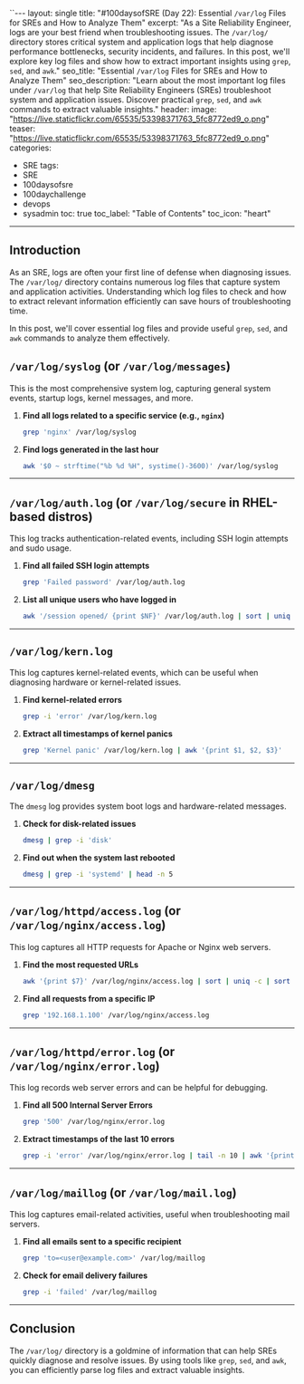 ``---
layout: single
title: "#100daysofSRE (Day 22): Essential `/var/log` Files for SREs and How to Analyze Them"
excerpt: "As a Site Reliability Engineer, logs are your best friend when troubleshooting issues. The `/var/log/` directory stores critical system and application logs that help diagnose performance bottlenecks, security incidents, and failures. In this post, we'll explore key log files and show how to extract important insights using `grep`, `sed`, and `awk`."
seo_title: "Essential `/var/log` Files for SREs and How to Analyze Them"
seo_description: "Learn about the most important log files under `/var/log` that help Site Reliability Engineers (SREs) troubleshoot system and application issues. Discover practical `grep`, `sed`, and `awk` commands to extract valuable insights."
header:
  image: "https://live.staticflickr.com/65535/53398371763_5fc8772ed9_o.png"
  teaser: "https://live.staticflickr.com/65535/53398371763_5fc8772ed9_o.png"
categories:
 - SRE
tags:
 - SRE
 - 100daysofsre
 - 100daychallenge
 - devops
 - sysadmin
toc: true
toc_label: "Table of Contents"
toc_icon: "heart"
---

## Introduction

As an SRE, logs are often your first line of defense when diagnosing issues. The `/var/log/` directory contains numerous log files that capture system and application activities. Understanding which log files to check and how to extract relevant information efficiently can save hours of troubleshooting time.

In this post, we'll cover essential log files and provide useful `grep`, `sed`, and `awk` commands to analyze them effectively.

## `/var/log/syslog` (or `/var/log/messages`)

This is the most comprehensive system log, capturing general system events, startup logs, kernel messages, and more.

1. **Find all logs related to a specific service (e.g., `nginx`)**
	```bash
	grep 'nginx' /var/log/syslog
	``` 

2. **Find logs generated in the last hour**

	```bash
	awk '$0 ~ strftime("%b %d %H", systime()-3600)' /var/log/syslog
	``` 

----------

## `/var/log/auth.log` (or `/var/log/secure` in RHEL-based distros)

This log tracks authentication-related events, including SSH login attempts and sudo usage.

1. **Find all failed SSH login attempts**

	```bash
	grep 'Failed password' /var/log/auth.log
	``` 

2. **List all unique users who have logged in**

	```bash
	awk '/session opened/ {print $NF}' /var/log/auth.log | sort | uniq
	``` 

----------

## `/var/log/kern.log`

This log captures kernel-related events, which can be useful when diagnosing hardware or kernel-related issues.

1. **Find kernel-related errors**

	```bash
	grep -i 'error' /var/log/kern.log
	``` 

2. **Extract all timestamps of kernel panics**

	```bash
	grep 'Kernel panic' /var/log/kern.log | awk '{print $1, $2, $3}'
	``` 

----------

## `/var/log/dmesg`

The `dmesg` log provides system boot logs and hardware-related messages.

1. **Check for disk-related issues**

	```bash
	dmesg | grep -i 'disk'
	``` 

2. **Find out when the system last rebooted**

	```bash
	dmesg | grep -i 'systemd' | head -n 5
	``` 

----------

## `/var/log/httpd/access.log` (or `/var/log/nginx/access.log`)

This log captures all HTTP requests for Apache or Nginx web servers.

1. **Find the most requested URLs**

	```bash
	awk '{print $7}' /var/log/nginx/access.log | sort | uniq -c | sort -nr | head -10
	``` 

2. **Find all requests from a specific IP**

	```bash
	grep '192.168.1.100' /var/log/nginx/access.log
	``` 

----------

## `/var/log/httpd/error.log` (or `/var/log/nginx/error.log`)

This log records web server errors and can be helpful for debugging.

1. **Find all 500 Internal Server Errors**

	```bash
	grep '500' /var/log/nginx/error.log
	``` 

2. **Extract timestamps of the last 10 errors**

	```bash
	grep -i 'error' /var/log/nginx/error.log | tail -n 10 | awk '{print $1, $2}'
	``` 

----------

## `/var/log/maillog` (or `/var/log/mail.log`)

This log captures email-related activities, useful when troubleshooting mail servers.

1. **Find all emails sent to a specific recipient**

	```bash
	grep 'to=<user@example.com>' /var/log/maillog
	``` 

2. **Check for email delivery failures**

	```bash
	grep -i 'failed' /var/log/maillog
	``` 

----------

## Conclusion

The `/var/log/` directory is a goldmine of information that can help SREs quickly diagnose and resolve issues. By using tools like `grep`, `sed`, and `awk`, you can efficiently parse log files and extract valuable insights.


<!--stackedit_data:
eyJoaXN0b3J5IjpbLTIxMjA3NDQ2MDNdfQ==
-->